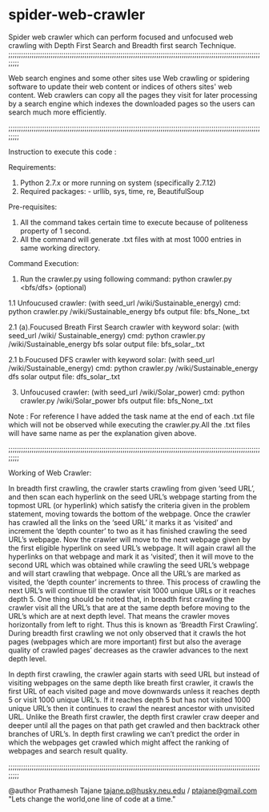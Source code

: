 # spider-web-crawler
Spider web crawler which can perform focused and unfocused web crawling with Depth First Search and Breadth 
first search Technique.
;;;;;;;;;;;;;;;;;;;;;;;;;;;;;;;;;;;;;;;;;;;;;;;;;;;;;;;;;;;;;;;;;;;;;;;;;;;;;;;;;;;;;;;;;;;;;;;;;;;;;;;;;;;;;;;;;;;;;;;;;;;;

Web search engines and some other sites use Web crawling or spidering software to update their web content or 
indices of others sites' web content. Web crawlers can copy all the pages they visit for later processing by a 
search engine which indexes the downloaded pages so the users can search much more efficiently.

;;;;;;;;;;;;;;;;;;;;;;;;;;;;;;;;;;;;;;;;;;;;;;;;;;;;;;;;;;;;;;;;;;;;;;;;;;;;;;;;;;;;;;;;;;;;;;;;;;;;;;;;;;;;;;;;;;;;;;;;;;;;

Instruction to execute this code :

Requirements: 

1. Python 2.7.x or more running on system (specifically 2.7.12) 
2. Required packages:  - urllib, sys, time, re, BeautifulSoup

Pre-requisites:

1. All the command takes certain time to execute because of politeness property of 1 second.
2. All the command will generate .txt files with at most 1000 entries in same working directory.

Command Execution:

1. Run the crawler.py using following command:
   python crawler.py <seed> <bfs/dfs> <key>(optional)

1.1  Unfoucused crawler: (with seed_url  /wiki/Sustainable_energy)
     cmd: python crawler.py /wiki/Sustainable_energy bfs
     output file: bfs_None_<currenttime>.txt

2.1 (a).Foucused Breath First Search crawler with keyword solar: (with seed_url /wiki/  Sustainable_energy) 
     cmd: python crawler.py /wiki/Sustainable_energy bfs solar
     output file: bfs_solar_<currenttime>.txt

2.1 b.Foucused DFS crawler with keyword solar: (with seed_url /wiki/Sustainable_energy) 
   cmd: python crawler.py /wiki/Sustainable_energy dfs solar
   output file: dfs_solar_<currenttime>.txt

3. Unfoucused crawler: (with seed_url /wiki/Solar_power)
   cmd: python crawler.py /wiki/Solar_power bfs
   output file: bfs_None_<currenttime>.txt

Note : For reference I have added the task name at the end of each .txt file 
which will not be observed while executing the crawler.py.All the .txt files will 
have same name as per the explanation given above.

;;;;;;;;;;;;;;;;;;;;;;;;;;;;;;;;;;;;;;;;;;;;;;;;;;;;;;;;;;;;;;;;;;;;;;;;;;;;;;;;;;;;;;;;;;;;;;;;;;;;;;;;;;;;;;;;;;;;;;;;;;;;

Working of Web Crawler:

In breadth first crawling, the crawler starts crawling from given ‘seed URL’, and then scan each hyperlink on the seed URL’s webpage starting from the topmost URL (or hyperlink) which satisfy the criteria given in the problem statement, moving towards the bottom of the webpage. Once the crawler has crawled all the links on the ‘seed URL’ it marks it as ‘visited’ and increment the ‘depth counter’ to two as it has finished crawling the seed URL’s webpage. Now the crawler will move to the next webpage given by the first eligible hyperlink on seed URL’s webpage. It will again crawl all the hyperlinks on that webpage and mark it as ‘visited’, then it will move to the second URL which was obtained while crawling the seed URL’s webpage and will start crawling that webpage. Once all the URL’s are marked as visited, the ‘depth counter’ increments to three. This process of crawling the next URL’s will continue till the crawler visit 1000 unique URLs or it reaches depth 5. One thing should be noted that, in breadth first crawling the crawler visit all the URL’s that are at the same depth before moving to the URL’s which are at next depth level. That means the crawler moves horizontally from left to right. Thus this is known as ‘Breadth First Crawling’. During breadth first crawling we not only observed that it crawls the hot pages (webpages which are more important) first but also the average quality of crawled pages’ decreases as the crawler advances to the next depth level.

In depth first crawling, the crawler again starts with seed URL but instead of visiting webpages on the same depth like breath first crawler, it crawls the first URL of each visited page and move downwards unless it reaches depth 5 or visit 1000 unique URL’s. If it reaches depth 5 but has not visited 1000 unique URL’s then it continues to crawl the nearest ancestor with unvisited URL. Unlike the Breath first crawler, the depth first crawler craw deeper and deeper until all the pages on that path get crawled and then backtrack other branches of URL’s. In depth first crawling we can’t predict the order in which the webpages get crawled which might affect the ranking of webpages and search result quality.

;;;;;;;;;;;;;;;;;;;;;;;;;;;;;;;;;;;;;;;;;;;;;;;;;;;;;;;;;;;;;;;;;;;;;;;;;;;;;;;;;;;;;;;;;;;;;;;;;;;;;;;;;;;;;;;;;;;;;;;;;;;;

@author
Prathamesh Tajane
tajane.p@husky.neu.edu / ptajane@gmail.com
"Lets change the world,one line of code at a time."
